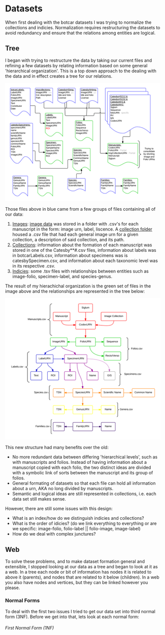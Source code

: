# Datasets

When first dealing with the botcar datasets I was trying to normalize the collections and indicies. Normalization requires restructuring the datasets to avoid redundancy and ensure that the relations among entities are logical.

## Tree

I began with trying to restructure the data by taking our current files and refining a few datasets by relating information based on some general 'hierarchical organization'. This is a top down approach to the dealing with the data and in effect creates a tree for our relations.

![datasetRework](https://raw.githubusercontent.com/botcar/botcar-data/master/commentary/Images/BotCar%20Document%20Revisions%20-%20draft%201.png)

Those files above in blue came from a few groups of files containing all of our data:

1. [Images](https://github.com/botcar/botcar-data/tree/master/images): [image data](https://github.com/botcar/botcar-data/tree/master/images/imagedata) was stored in a folder with .csv's for each manuscript in the form: image urn, label, liscence. A [collection folder](https://github.com/botcar/botcar-data/tree/master/images/collections) housed a .csv file that had each general image urn for a given collection, a description of said collection, and its path.
2. [Collections](https://github.com/botcar/botcar-data/tree/master/collections): information about the formation of each manuscript was stored in one of the Catesby**#.csv files, information about labels was in botcarLabels.csv, information about specimens was is catesbySpecimen.csv, and information about each taxonomic level was in its respective .csv.
3. [Indicies](https://github.com/botcar/botcar-data/tree/master/indices): some .tsv files with relationships between entities such as image-folio, specimen-label, and species-genus.

The result of my hierachichal organization is the green set of files in the image above and the relationships are represented in the tree below:

![outline1](https://raw.githubusercontent.com/botcar/botcar-data/master/commentary/Images/BotCar%20Data%20Outline%20-%20draft%201.png)

This new structure had many benefits over the old:

- No more redundant data between differing 'hierarchical levels', such as with manuscripts and folios. Instead of having information about a manuscript copied with each folio, the two distinct ideas are divided with a symbolic link of sorts between the manuscript and its group of folios.
- General formating of datasets so that each file can hold all information about a urn, AKA no long divided by manuscripts.
- Semantic and logical ideas are still represented in collections, i.e. each data set still makes sense.

However, there are still some issues with this design:

- What is an index/how do we distinguish indicies and collections?
- What is the order of idicies? (do we link everything to everything or are we specific: image-folio, folio-label || folio-image, image-label)
- How do we deal with complex junctures?

## Web

To solve these problems, and to make dataset formation general and extensible, I stopped looking at our data as a tree and began to look at it as a web. In a tree each node or bit of information has nodes it is related to above it (parents), and nodes that are related to it below (children). In a web you also have nodes and vertices, but they can be linked however you please.

### Normal Forms

To deal with the first two issues I tried to get our data set into third normal form (3NF). Before we get into that, lets look at each normal form:

###### First Normal Form (1NF)
